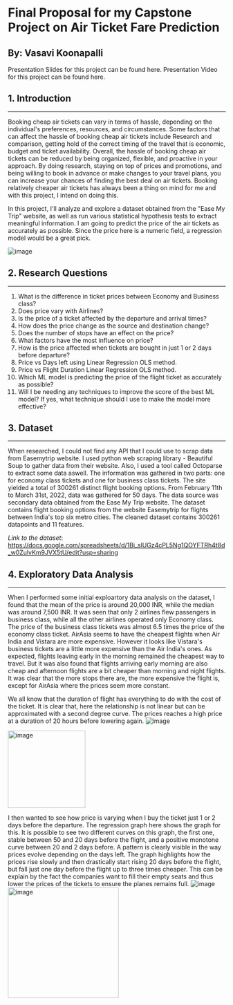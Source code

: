 # Final Proposal for my Capstone Project on Air Ticket Fare Prediction
## By: Vasavi Koonapalli

Presentation Slides for this project can be found here.
Presentation Video for this project can be found here.

## 1. Introduction
____
Booking cheap air tickets can vary in terms of hassle, depending on the individual's preferences, resources, and circumstances. Some factors that can affect the hassle of booking cheap air tickets include Research and comparison, getting hold of the correct timing of the travel that is economic, budget and ticket availability. Overall, the hassle of booking cheap air tickets can be reduced by being organized, flexible, and proactive in your approach. By doing research, staying on top of prices and promotions, and being willing to book in advance or make changes to your travel plans, you can increase your chances of finding the best deal on air tickets. Booking relatively cheaper air tickets has always been a thing on mind for me and with this project, I intend on doing this. 

In this project, I'll analyze and explore a dataset obtained from the "Ease My Trip" website, as well as run various statistical hypothesis tests to extract meaningful information. I am going to predict the price of the air tickets as accurately as possible. Since the price here is a numeric field, a regression model would be a great pick.

![image](https://user-images.githubusercontent.com/56116206/218330081-aa9144d6-bef0-40af-9fb1-9b723a388cf8.png)

## 2. Research Questions
____
1. What is the difference in ticket prices between Economy and Business class?
2. Does price vary with Airlines?
3. Is the price of a ticket affected by the departure and arrival times?
4. How does the price change as the source and destination change?
5. Does the number of stops have an effect on the price?
6. What factors have the most influence on price?
7. How is the price affected when tickets are bought in just 1 or 2 days before departure?
8. Price vs Days left using Linear Regression OLS method.
9. Price vs Flight Duration Linear Regression OLS method.
10. Which ML model is predicting the price of the flight ticket as accurately as possible?
11. Will I be needing any techniques to improve the score of the best ML model? If yes, what technique should I use to make the model more effective?

## 3. Dataset
____
When researched, I could not find any API that I could use to scrap data from Easemytrip website. I used python web scraping library - Beautiful Soup to gather data from their website. Also, I used a tool called Octoparse to extract some data aswell. The information was gathered in two parts: one for economy class tickets and one for business class tickets. The site yielded a total of 300261 distinct flight booking options. From February 11th to March 31st, 2022, data was gathered for 50 days. The data source was secondary data obtained from the Ease My Trip website.
The dataset contains flight booking options from the website Easemytrip for flights between India's top six metro cities. The cleaned dataset contains 300261 datapoints and 11 features.

_Link to the dataset_: https://docs.google.com/spreadsheets/d/1Bi_slUGz4cPL5Ng1QOYFTRh4t8d_w0ZulvKm9JVX5tU/edit?usp=sharing

## 4. Exploratory Data Analysis
____
When I performed some initial exploartory data analysis on the dataset, I found that the mean of the price is around 20,000 INR, while the median was around 7,500 INR. It was seen that only 2 airlines flew passengers in business class, while all the other airlines operated only Economy class. The price of the business class tickets was almost 6.5 times the price of the economy class ticket. 
AirAsia seems to have the cheapest flights when Air India and Vistara are more expensive. However it looks like Vistara's business tickets are a little more expensive than the Air India's ones. 
As expected, flights leaving early in the morning remained the cheapest way to travel. But it was also found that flights arriving early morning are also cheap and afternoon flights are a bit cheaper than morning and night flights. It was clear that the more stops there are, the more expensive the flight is, except for AirAsia where the prices seem more constant. 

We all know that the duration of flight has everything to do with the cost of the ticket. 
It is clear that, here the relationship is not linear but can be approximated with a second degree curve. The prices reaches a high price at a duration of 20 hours before lowering again.
![image](https://user-images.githubusercontent.com/56116206/236880184-4ddc2166-043d-47c6-b154-af425192b6a6.png)

<img width="179" alt="image" src="https://user-images.githubusercontent.com/56116206/236880009-59ab5dd6-cf55-4e1e-a85b-a030cc864696.png">

I then wanted to see how price is varying when I buy the ticket just 1 or 2 days before the departure. The regression graph here shows the graph for this. It is possible to see two different curves on this graph, the first one, stable between 50 and 20 days before the flight, and a positive monotone curve between 20 and 2 days before. A pattern is clearly visible in the way prices evolve depending on the days left.
The graph highlights how the prices rise slowly and then drastically start rising 20 days before the flight, but fall just one day before the flight up to three times cheaper. This can be explain by the fact the companies want to fill their empty seats and thus lower the prices of the tickets to ensure the planes remains full.
![image](https://user-images.githubusercontent.com/56116206/236880322-dc3f4f2c-3b12-4c77-8214-7371671bd40e.png)
<img width="256" alt="image" src="https://user-images.githubusercontent.com/56116206/236880679-4cd6a401-7b09-4e20-b27a-669040b4370c.png">





